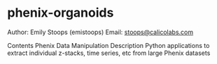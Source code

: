 # phenix-organoids
Author:	Emily Stoops (emistoops)
Email:	stoops@calicolabs.com


Contents
Phenix Data Manipulation
Description
Python applications to extract individual z-stacks, time series, etc from large Phenix datasets
